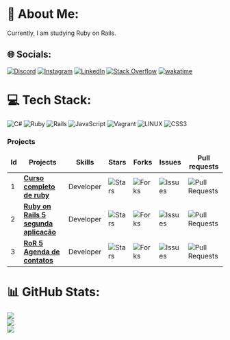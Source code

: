 # 💫 About Me:
Currently, I am studying Ruby on Rails.


## 🌐 Socials:
[![Discord](https://img.shields.io/badge/Discord-%237289DA.svg?logo=discord&logoColor=white)](https://discord.gg/Philipe#8116) [![Instagram](https://img.shields.io/badge/Instagram-%23E4405F.svg?logo=Instagram&logoColor=white)](https://instagram.com/fancyc0der) [![LinkedIn](https://img.shields.io/badge/LinkedIn-%230077B5.svg?logo=linkedin&logoColor=white)](https://linkedin.com/in/philipe-rodrigues-3b3884226) [![Stack Overflow](https://img.shields.io/badge/-Stackoverflow-FE7A16?logo=stack-overflow&logoColor=white)](https://stackoverflow.com/users/21519574) [![wakatime](https://wakatime.com/badge/user/bbd7934c-a4c4-4b31-b008-4c6c2dd2da70.svg)](https://wakatime.com/@bbd7934c-a4c4-4b31-b008-4c6c2dd2da70)

# 💻 Tech Stack:
![C#](https://img.shields.io/badge/c%23-%23239120.svg?style=flat-square&logo=c-sharp&logoColor=white) ![Ruby](https://img.shields.io/badge/ruby-%23CC342D.svg?style=flat-square&logo=ruby&logoColor=white) ![Rails](https://img.shields.io/badge/rails-%23CC0000.svg?style=flat-square&logo=ruby-on-rails&logoColor=white) ![JavaScript](https://img.shields.io/badge/javascript-%23323330.svg?style=flat-square&logo=javascript&logoColor=%23F7DF1E) ![Vagrant](https://img.shields.io/badge/vagrant-%231563FF.svg?style=flat-square&logo=vagrant&logoColor=white) ![LINUX](https://img.shields.io/badge/Linux-FCC624?style=flat-square&logo=linux&logoColor=black) ![CSS3](https://img.shields.io/badge/css3-%231572B6.svg?style=flat-square&logo=css3&logoColor=white)
<h3>Projects</h3>
<table>
    <thead align="center">
        <tr border: none;>
            <td><b>Id</b></td>
	    <td><b>Projects</b></td>
	    <td><b>Skills</b></td>
            <td><b>Stars</b></td>
            <td><b>Forks</b></td>
            <td><b>Issues</b></td>
            <td><b>Pull requests</b></td>
        </tr>
    </thead>
    <tbody>
	<tr>
		<td>1</td>
            	<td><a href="https://github.com/PhilipeeX/Curso-completo-de-Ruby"><b>Curso completo de ruby</b></a></td>
		<td>Developer</td>
            	<td><img alt="Stars" src="https://img.shields.io/github/stars/Philipeex/Curso-completo-de-Ruby" /></td>
            	<td><img alt="Forks" src="https://img.shields.io/github/forks/PhilipeeX/Curso-completo-de-Ruby" /></td>
            	<td><img alt="Issues" src="https://img.shields.io/github/issues/PhilipeeX/Curso-completo-de-Ruby" /></td>
            	<td><img alt="Pull Requests" src="https://img.shields.io/github/issues-pr/PhilipeeX/Curso-completo-de-Ruby" /></td>
        </tr>
	 <tr>
		<td>2</td>
            	<td><a href="https://github.com/PhilipeeX/Ruby_on_rails_5x_segunda_aplicacao"><b>Ruby on Rails 5 segunda aplicação</b></a></td>
		<td>Developer</td>
            	<td><img alt="Stars" src="https://img.shields.io/github/stars/Philipeex/Ruby_on_rails_5x_segunda_aplicacao" /></td>
            	<td><img alt="Forks" src="https://img.shields.io/github/forks/Philipeex/Ruby_on_rails_5x_segunda_aplicacao" /></td>
            	<td><img alt="Issues" src="https://img.shields.io/github/issues/Philipeex/Ruby_on_rails_5x_segunda_aplicacao" /></td>
            	<td><img alt="Pull Requests" src="https://img.shields.io/github/issues-pr/PhilipeeX/Ruby_on_rails_5x_segunda_aplicacao" /></td>
        </tr>
	<tr>
		<td>3</td>
            	<td><a href="https://github.com/PhilipeeX/Contact_list"><b>RoR 5 Agenda de contatos</b></a></td>
		<td>Developer</td>
            	<td><img alt="Stars" src="https://img.shields.io/github/stars/Philipeex/Contact_list" /></td>
            	<td><img alt="Forks" src="https://img.shields.io/github/forks/Philipeex/Contact_list" /></td>
            	<td><img alt="Issues" src="https://img.shields.io/github/issues/Philipeex/Contact_list" /></td>
            	<td><img alt="Pull Requests" src="https://img.shields.io/github/issues-pr/PhilipeeX/Contact_list" /></td>
        </tr>
    </tbody>
</table>

# 📊 GitHub Stats:
![](https://github-readme-stats.vercel.app/api?username=PhilipeeX&theme=blue-green&hide_border=true&include_all_commits=true&count_private=true)<br/>
![](https://github-readme-streak-stats.herokuapp.com/?user=PhilipeeX&theme=blue-green&hide_border=true)<br/>
![](https://github-readme-stats.vercel.app/api/top-langs/?username=PhilipeeX&theme=blue-green&hide_border=true&include_all_commits=true&count_private=true&layout=compact)

<!-- Proudly created with GPRM ( https://gprm.itsvg.in ) -->
